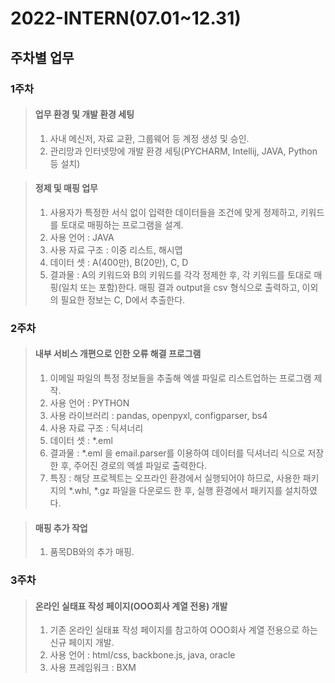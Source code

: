 # 2022-INTERN(07.01~12.31)

## 주차별 업무    

   
<h3>1주차</h3>   

> #### 업무 환경 및 개발 환경 세팅
> 1. 사내 메신저, 자료 교환, 그룹웨어 등 계정 생성 및 승인.
> 2. 관리망과 인터넷망에 개발 환경 세팅(PYCHARM, Intellij, JAVA, Python 등 설치)

> ####  정제 및 매핑 업무
> 1. 사용자가 특정한 서식 없이 입력한 데이터들을 조건에 맞게 정제하고, 키워드를 토대로 매핑하는 프로그램을 설계.
> 2. 사용 언어 : JAVA
> 3. 사용 자료 구조 : 이중 리스트, 해시맵
> 4. 데이터 셋 : A(400만), B(20만), C, D
> 5. 결과물 : A의 키워드와 B의 키워드를 각각 정제한 후, 각 키워드를 토대로 매핑(일치 또는 포함)한다. 매핑 결과 output을 csv 형식으로 출력하고, 이외의 필요한 정보는 C, D에서 추출한다.


<h3>2주차</h3> 

> #### 내부 서비스 개편으로 인한 오류 해결 프로그램
> 1. 이메일 파일의 특정 정보들을 추출해 엑셀 파일로 리스트업하는 프로그램 제작.
> 2. 사용 언어 : PYTHON
> 3. 사용 라이브러리 : pandas, openpyxl, configparser, bs4
> 4. 사용 자료 구조 : 딕셔너리
> 5. 데이터 셋 : *.eml
> 6. 결과물 : *.eml 을 email.parser를 이용하여 데이터를 딕셔너리 식으로 저장한 후, 주어진 경로의 엑셀 파일로 출력한다.
> 7. 특징 : 해당 프로젝트는 오프라인 환경에서 실행되어야 하므로, 사용한 패키지의 *.whl, *.gz 파일을 다운로드 한 후, 실행 환경에서 패키지를 설치하였다.

> #### 매핑 추가 작업
> 1. 품목DB와의 추가 매핑.


<h3>3주차</h3> 

> #### 온라인 실태표 작성 페이지(OOO회사 계열 전용) 개발
> 1. 기존 온라인 실태표 작성 페이지를 참고하여 OOO회사 계열 전용으로 하는 신규 페이지 개발.
> 2. 사용 언어 : html/css, backbone.js, java, oracle
> 3. 사용 프레임워크 : BXM
> 
